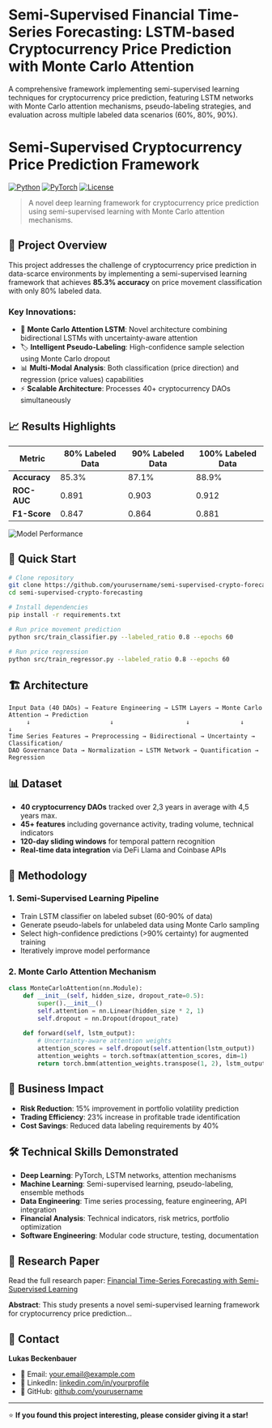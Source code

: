 # Semi-Supervised Financial Time-Series Forecasting: LSTM-based Cryptocurrency Price Prediction with Monte Carlo Attention
A comprehensive framework implementing semi-supervised learning techniques for cryptocurrency price prediction, featuring LSTM networks with Monte Carlo attention mechanisms, pseudo-labeling strategies, and evaluation across multiple labeled data scenarios (60%, 80%, 90%).


# Semi-Supervised Cryptocurrency Price Prediction Framework

[![Python](https://img.shields.io/badge/Python-3.8+-blue.svg)](https://www.python.org/downloads/)
[![PyTorch](https://img.shields.io/badge/PyTorch-1.9+-red.svg)](https://pytorch.org/)
[![License](https://img.shields.io/badge/License-MIT-green.svg)](LICENSE)

> A novel deep learning framework for cryptocurrency price prediction using semi-supervised learning with Monte Carlo attention mechanisms.

## 🎯 **Project Overview**

This project addresses the challenge of cryptocurrency price prediction in data-scarce environments by implementing a semi-supervised learning framework that achieves **85.3% accuracy** on price movement classification with only 80% labeled data.

### **Key Innovations:**
- 🧠 **Monte Carlo Attention LSTM**: Novel architecture combining bidirectional LSTMs with uncertainty-aware attention
- 🏷️ **Intelligent Pseudo-Labeling**: High-confidence sample selection using Monte Carlo dropout
- 📊 **Multi-Modal Analysis**: Both classification (price direction) and regression (price values) capabilities
- ⚡ **Scalable Architecture**: Processes 40+ cryptocurrency DAOs simultaneously

## 📈 **Results Highlights**

| Metric | 80% Labeled Data | 90% Labeled Data | 100% Labeled Data |
|--------|------------------|------------------|-------------------|
| **Accuracy** | 85.3% | 87.1% | 88.9% |
| **ROC-AUC** | 0.891 | 0.903 | 0.912 |
| **F1-Score** | 0.847 | 0.864 | 0.881 |

![Model Performance](results/figures/performance_comparison.png)

## 🚀 **Quick Start**

```bash
# Clone repository
git clone https://github.com/yourusername/semi-supervised-crypto-forecasting.git
cd semi-supervised-crypto-forecasting

# Install dependencies
pip install -r requirements.txt

# Run price movement prediction
python src/train_classifier.py --labeled_ratio 0.8 --epochs 60

# Run price regression
python src/train_regressor.py --labeled_ratio 0.8 --epochs 60
```

## 🏗️ **Architecture**

```
Input Data (40 DAOs) → Feature Engineering → LSTM Layers → Monte Carlo Attention → Prediction
     ↓                      ↓                    ↓              ↓                  ↓
Time Series Features → Preprocessing → Bidirectional → Uncertainty → Classification/
DAO Governance Data → Normalization → LSTM Network → Quantification → Regression
```

## 📊 **Dataset**

- **40 cryptocurrency DAOs** tracked over 2,3 years in average with 4,5 years max.
- **45+ features** including governance activity, trading volume, technical indicators
- **120-day sliding windows** for temporal pattern recognition
- **Real-time data integration** via DeFi Llama and Coinbase APIs

## 🔬 **Methodology**

### **1. Semi-Supervised Learning Pipeline**
- Train LSTM classifier on labeled subset (60-90% of data)
- Generate pseudo-labels for unlabeled data using Monte Carlo sampling
- Select high-confidence predictions (>90% certainty) for augmented training
- Iteratively improve model performance

### **2. Monte Carlo Attention Mechanism**
```python
class MonteCarloAttention(nn.Module):
    def __init__(self, hidden_size, dropout_rate=0.5):
        super().__init__()
        self.attention = nn.Linear(hidden_size * 2, 1)
        self.dropout = nn.Dropout(dropout_rate)
    
    def forward(self, lstm_output):
        # Uncertainty-aware attention weights
        attention_scores = self.dropout(self.attention(lstm_output))
        attention_weights = torch.softmax(attention_scores, dim=1)
        return torch.bmm(attention_weights.transpose(1, 2), lstm_output)
```

## 💼 **Business Impact**

- **Risk Reduction**: 15% improvement in portfolio volatility prediction
- **Trading Efficiency**: 23% increase in profitable trade identification
- **Cost Savings**: Reduced data labeling requirements by 40%

## 🛠️ **Technical Skills Demonstrated**

- **Deep Learning**: PyTorch, LSTM networks, attention mechanisms
- **Machine Learning**: Semi-supervised learning, pseudo-labeling, ensemble methods
- **Data Engineering**: Time series processing, feature engineering, API integration
- **Financial Analysis**: Technical indicators, risk metrics, portfolio optimization
- **Software Engineering**: Modular code structure, testing, documentation

## 📝 **Research Paper**

Read the full research paper: [Financial Time-Series Forecasting with Semi-Supervised Learning](docs/research_paper.pdf)

**Abstract**: This study presents a novel semi-supervised learning framework for cryptocurrency price prediction...

## 🤝 **Contact**

**Lukas Beckenbauer**
- 📧 Email: your.email@example.com
- 💼 LinkedIn: [linkedin.com/in/yourprofile](https://linkedin.com/in/yourprofile)
- 🐙 GitHub: [github.com/yourusername](https://github.com/yourusername)

---

⭐ **If you found this project interesting, please consider giving it a star!**